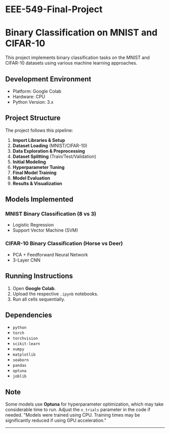 # EEE-549-Final-Project

# Binary Classification on MNIST and CIFAR-10

This project implements binary classification tasks on the MNIST and CIFAR-10 datasets using various machine learning approaches.

## Development Environment
- Platform: Google Colab
- Hardware: CPU
- Python Version: 3.x

## Project Structure
The project follows this pipeline:
1. **Import Libraries & Setup**  
2. **Dataset Loading** (MNIST/CIFAR-10)  
3. **Data Exploration & Preprocessing**  
4. **Dataset Splitting** (Train/Test/Validation)  
5. **Initial Modeling**  
6. **Hyperparameter Tuning**  
7. **Final Model Training**  
8. **Model Evaluation**  
9. **Results & Visualization**  

## Models Implemented
### MNIST Binary Classification (8 vs 3)
- Logistic Regression  
- Support Vector Machine (SVM)

### CIFAR-10 Binary Classification (Horse vs Deer)
- PCA + Feedforward Neural Network  
- 3-Layer CNN  

## Running Instructions
1. Open **Google Colab**.  
2. Upload the respective `.ipynb` notebooks.   
3. Run all cells sequentially.

## Dependencies
- `python`  
- `torch`  
- `torchvision`  
- `scikit-learn`  
- `numpy`  
- `matplotlib`  
- `seaborn`  
- `pandas`  
- `optuna`  
- `joblib`  

## Note
Some models use **Optuna** for hyperparameter optimization, which may take considerable time to run. Adjust the `n_trials` parameter in the code if needed. 
"Models were trained using CPU. Training times may be significantly reduced if using GPU acceleration."

---

